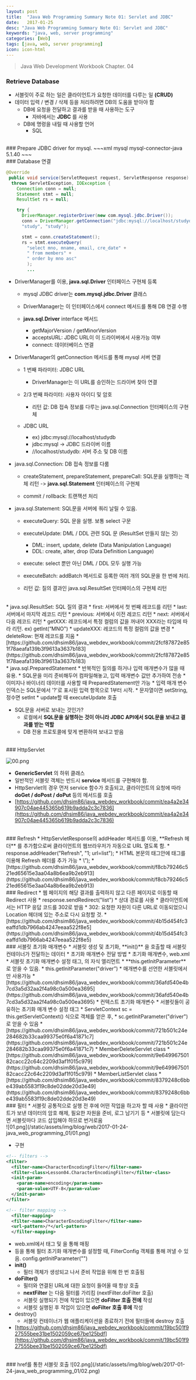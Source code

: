 ```yaml
---
layout: post
title:  "Java Web Programming Summary Note 01: Servlet and JDBC"
date:   2017-01-25
desc: "Java Web Programming Summary Note 01: Servlet and JDBC"
keywords: "java, web, server programming"
categories: [Web]
tags: [java, web, server programming]
icon: icon-html
---
```


> Java Web Development Workbook Chapter. 04

### Retrieve Database
* 서블릿이 주로 하는 일은 클라이언트가 요청한 데이터를 다루는 일 **(CRUD)**
* 데이터 입력 / 변경 / 삭제 등을 처리하려면 DB의 도움을 받아야 함
  * DB에 요청을 전달하고 결과를 받을 때 사용하는 도구
    * 자바에서는 **JDBC** 를 사용
  * DB에 명령을 내릴 때 사용할 언어
    * SQL

<br>
### Prepare JDBC driver for mysql.
~~~xml
<dependency>
  <groupId>mysql</groupId>
  <artifactId>mysql-connector-java</artifactId>
  <version>5.1.40</version>
</dependency>
~~~
<br>
### Database 연결

~~~java
@Override
 public void service(ServletRequest request, ServletResponse response)
  throws ServletException, IOException {
    Connection conn = null;
    Statement stmt = null;
    ResultSet rs = null;

    try {
      DriverManager.registerDriver(new com.mysql.jdbc.Driver());
      conn = DriverManager.getConnection("jdbc:mysql://localhost/studydb?useUnicode=true&characterEncoding=UTF-8",
      "study", "study");

      stmt = conn.createStatement();
      rs = stmt.executeQuery(
        "select mno, mname, email, cre_date" +
        " from members" +
        " order by mno asc"
        );
        ...
~~~

* DriverManager를 이용, **java.sql.Driver** 인터페이스 구현체 등록
  * mysql JDBC driver는 **com.mysql.jdbc.Driver** 클래스
  * DriverManager는 이 인터페이스에서 connect 메서드를 통해 DB 연결 수행

  * **java.sql.Driver** interface 메서드
    * getMajorVersion / getMinorVersion
    * acceptsURL: JDBC URL이 이 드라이버에서 사용가능 여부
    * connect: 데이터베이스 연결

* DriverManager의 getConnection 메서드를 통해 mysql 서버 연결
  * 1 번째 파라미터: JDBC URL
    * DriverManager는 이 URL를 승인하는 드라이버 찾아 연결
  * 2/3 번째 파라미터: 사용자 아이디 및 암호
    * 리턴 값: DB 접속 정보를 다루는 java.sql.Connection 인터페이스의 구현체

  * JDBC URL
    * ex) jdbc:mysql://localhost/studydb
    * jdbc:mysql -> JDBC 드라이버 이름
    * //localhost/studydb: 서버 주소 및 DB 이름

* java.sql.Connection: DB 접속 정보를 다룸

  * createStatement, prepareStatement, prepareCall: SQL문을 실행하는 객체 리턴
  -> **java.sql.Statement** 인터페이스의 구현체

  * commit / rollback: 트랜잭션 처리

* java.sql.Statement: SQL문을 서버에 쿼리 날릴 수 있음.

  * executeQuery: SQL 문을 실행. 보통 select 구문

  * executeUpdate: DML / DDL 관련 SQL 문 (ResultSet 만들지 않는 것)
    * DML: insert, update, delete (Data Manipulation Language)
    * DDL: create, alter, drop (Data Definition Language)

  * execute: select 뿐만 아닌 DML / DDL 모두 실행 가능
  * executeBatch: addBatch 메서드로 등록한 여러 개의 SQL문을 한 번에 처리.
  * 리턴 값: 질의 결과인 java.sql.ResultSet 인터페이스의 구현체 리턴
<br>
* java.sql.ResultSet: SQL 질의 결과
  * first: 서버에서 첫 번째 레코드를 리턴
  * last: 서버에서 마지막 레코드 리턴
  * previous: 서버에서 이전 레코드 리턴
  * next: 서버에서 다음 레코드 리턴
  * getXXX: 레코드에서 특정 컬럼의 값을 꺼내어 XXX라는 타입에 따라 리턴.
  ex) getInt(“MNO")
  * updateXXX: 레코드의 특정 컬럼의 값을 변경
  * deleteRow: 현재 레코드를 지움
  * [https://github.com/dhsim86/java_webdev_workbook/commit/2fcf87872e851f78aeafa139b3f9613a3637b183](https://github.com/dhsim86/java_webdev_workbook/commit/2fcf87872e851f78aeafa139b3f9613a3637b183)
<br>
* java.sql.PreparedStatement
  * 반복적인 질의를 하거나 입력 매개변수가 많을 때 유용.
    * SQL문을 미리 준비해두어 컴파일해놓고, 입력 매개변수 값만 추가하여 전송
  * 이미지나 바이너리 데이터를 사용할 때 PreparedStatement만 가능
  * 입력 매개 변수 인덱스는 SQL문에서 '?'로 표시된 입력 항목으로 1부터 시작.
    * 문자열이면 setString, 정수면 setInt
  * update할 때 executeUpdate 호출

* SQL문을 서버로 보내는 것인가?
  * 로컬에서 **SQL문을 실행하는 것이 아니라 JDBC API에서 SQL문을 보내고 결과를 받는 역할**
  * DB 전용 프로토콜에 맞게 변환하여 보내고 받음

<br>
### HttpServlet

![00.png](/static/assets/img/blog/web/2017-01-24-java_web_programming_01/00.png)

* **GenericServlet** 의 하위 클래스
* 일반적인 서블릿 객체는 반드시 **service** 메서드를 구현해야 함.
* HttpServlet의 경우 먼저 service 함수가 호출되고, 클라이언트의 요청에 따라 **doGet / doPost / doPut** 등의 메서드를 호출
* [https://github.com/dhsim86/java_webdev_workbook/commit/ea4a2e34907c04ae445365b619b9adda2c3c7836](https://github.com/dhsim86/java_webdev_workbook/commit/ea4a2e34907c04ae445365b619b9adda2c3c7836)

<br>
### Refresh
* HttpServletResponse의 addHeader 메서드를 이용, **Refresh 헤더** 를 추가함으로써 클라이언트의 웹브라우저가 자동으로 URL 열도록 함.
  * response.addHeader("Refresh", "1; url=list");
* HTML 본문의 <head> 태그안에 <meta> 태그를 이용해 Refresh 헤더를 추가 가능
  * \<meta http-equiv='Refresh' content='1; url=list'>”);
* [https://github.com/dhsim86/java_webdev_workbook/commit/f8cb79246c521ed65615e3aa04a8b6ea9b2eb913](https://github.com/dhsim86/java_webdev_workbook/commit/f8cb79246c521ed65615e3aa04a8b6ea9b2eb913)

<br>
### Redirect
* 웹 페이지의 해당 결과를 출력하지 않고 다른 페이지로 이동할 때 Redirect 사용
  * response.sendRedirect("list")
    * 상대 경로를 사용
  * 클라이언트에서는 HTTP 응답 코드를 302로 받음
    * 302: 요청한 자원이 다른 URL로 이동되었으니 Location 헤더에 있는 주소로 다시 요청할 것.
* [https://github.com/dhsim86/java_webdev_workbook/commit/4b15d454fc3eaffd1db7966ab4247eeaa522f8e5](https://github.com/dhsim86/java_webdev_workbook/commit/4b15d454fc3eaffd1db7966ab4247eeaa522f8e5)

<br>
### 서블릿 초기화 매개변수
* 서블릿 생성 및 초기화, **init()** 을 호출할 때 서블릿 컨테이너가 전달하는 데이터
* 초기화 매개변수 전달 방법
  * 초기화 매개변수, web.xml
    * <init-param> 서블릿 초기화 매개변수 설정 태그, <servlet>의 자식 엘리먼트
    * **this.getInitParameter** 로 얻을 수 있음.
      * this.getInitParameter("driver”)
    * 매개변수를 선언한 서블릿에서만 사용가능
    * [https://github.com/dhsim86/java_webdev_workbook/commit/36afd540e4b7cd3a5d32aa2f4a98c0a500ea3695](https://github.com/dhsim86/java_webdev_workbook/commit/36afd540e4b7cd3a5d32aa2f4a98c0a500ea3695)
  * 컨텍스트 초기화 매개변수
    * <context-param> 서블릿들이 공유하는 초기화 매개 변수 설정 태그
    * ServletContext sc = this.getServletContext() 식으로 객체를 얻은 후,
    * sc.getInitParameter("driver") 로 얻을 수 있음
    * [https://github.com/dhsim86/java_webdev_workbook/commit/721b501c24e284682b33caa99375e0f6a41871c7](https://github.com/dhsim86/java_webdev_workbook/commit/721b501c24e284682b33caa99375e0f6a41871c7)
  * MemberDeleteServlet class
    * [https://github.com/dhsim86/java_webdev_workbook/commit/9e64996750182cacc22c64c2209d3af1f015c979](https://github.com/dhsim86/java_webdev_workbook/commit/9e64996750182cacc22c64c2209d3af1f015c979)
  * MemberListServlet class
    * [https://github.com/dhsim86/java_webdev_workbook/commit/8379248c6bbe439ab5583f19c8de02dde20d3e49](https://github.com/dhsim86/java_webdev_workbook/commit/8379248c6bbe439ab5583f19c8de02dde20d3e49)

<br>    
### 필터
* 서블릿 공통적으로 실행 전 후에 어떤 작업을 하고자 할 때 사용
  * 클라이언트가 보낸 데이터의 암호 해제, 필요한 자원을 준비, 로그 남기기 등
  * 서블릿에 담는다면 서블릿마다 코드 삽입해야 하므로 번거로움
  <br>
  ![01.png](/static/assets/img/blog/web/2017-01-24-java_web_programming_01/01.png)

* 구현

~~~xml
<!-- filters -->
<filter>
  <filter-name>CharacterEncodingFilter</filter-name>
  <filter-class>Lesson04.CharacterEncodingFilter</filter-class>
  <init-param>
    <param-name>encoding</param-name>
    <param-value>UTF-8</param-value>
  </init-param>
</filter>

<!-- filter mapping -->
  <filter-mapping>
  <filter-name>CharacterEncodingFilter</filter-name>
  <url-pattern>/*</url-pattern>
  </filter-mapping>
~~~

  * web.xml에서 <filter> 태그 및 <filter-mapping>을 통해 매핑
  * <init-param> 등을 통해 필터 초기화 매개변수를 설정할 때, FilterConfig 객체를
통해 꺼낼 수 있음. config.getInitParameter("")
  * **init()**
    * 필터 객체가 생성되고 나서 준비 작업을 위해 한 번 호출됨
  * **doFilter()**
    * 필터와 연결된 URL에 대한 요청이 들어올 때 항상 호출
    * **nextFilter** 는 다음 필터를 가리킴 (nextFilter.doFilter 호출)
    * 서블릿 실행되기 전에 작업이 있으면 **doFilter 호출 전에** 작성
    * 서블릿 실행된 후 작업이 있으면 **doFilter 호출 후에** 작성
  * destroy()
    * 서블릿 컨테이너가 웹 애플리케이션을 종료하기 전에 필터들에 destroy 호출
  * [https://github.com/dhsim86/java_webdev_workbook/commit/19bc501f927555bee31be1502059ce67be125bdf](https://github.com/dhsim86/java_webdev_workbook/commit/19bc501f927555bee31be1502059ce67be125bdf)

<br>
### href를 통한 서블릿 호출
![02.png](/static/assets/img/blog/web/2017-01-24-java_web_programming_01/02.png)
